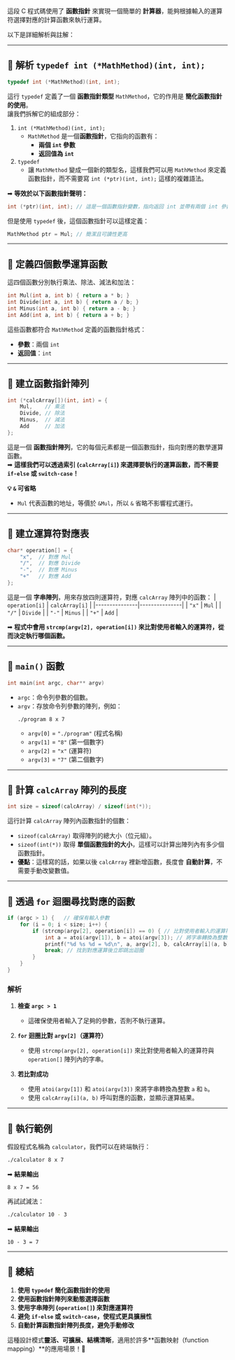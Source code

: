 這段 C 程式碼使用了 **函數指針** 來實現一個簡單的 **計算器**，能夠根據輸入的運算符選擇對應的計算函數來執行運算。  

以下是詳細解析與註解：

---

## **🔹 解析 `typedef int (*MathMethod)(int, int);`**
```c
typedef int (*MathMethod)(int, int);
```
這行 `typedef` 定義了一個 **函數指針類型** `MathMethod`，它的作用是 **簡化函數指針的使用**。  
讓我們拆解它的組成部分：
1. `int (*MathMethod)(int, int);`
   - `MathMethod` 是一個**函數指針**，它指向的函數有：
     - **兩個 `int` 參數**
     - **返回值為 `int`**
2. `typedef`
   - 讓 `MathMethod` 變成一個新的類型名，這樣我們可以用 `MathMethod` 來定義函數指針，而不需要寫 `int (*ptr)(int, int);` 這樣的複雜語法。

➡ **等效於以下函數指針聲明：**
```c
int (*ptr)(int, int); // 這是一個函數指針變數，指向返回 int 並帶有兩個 int 參數的函數
```
但是使用 `typedef` 後，這個函數指針可以這樣定義：
```c
MathMethod ptr = Mul; // 簡潔且可讀性更高
```

---

## **🔹 定義四個數學運算函數**
這四個函數分別執行乘法、除法、減法和加法：
```c
int Mul(int a, int b) { return a * b; }
int Divide(int a, int b) { return a / b; }
int Minus(int a, int b) { return a - b; }
int Add(int a, int b) { return a + b; }
```
這些函數都符合 `MathMethod` 定義的函數指針格式：
- **參數**：兩個 `int`
- **返回值**：`int`

---

## **🔹 建立函數指針陣列**
```c
int (*calcArray[])(int, int) = {
    Mul,    // 乘法
    Divide, // 除法
    Minus,  // 減法
    Add     // 加法
};
```
這是一個 **函數指針陣列**，它的每個元素都是一個函數指針，指向對應的數學運算函數。  
➡ **這樣我們可以透過索引 (`calcArray[i]`) 來選擇要執行的運算函數，而不需要 `if-else` 或 `switch-case`！**

**💡 `&` 可省略**
- `Mul` 代表函數的地址，等價於 `&Mul`，所以 `&` 省略不影響程式運行。

---

## **🔹 建立運算符對應表**
```c
char* operation[] = {
    "x",  // 對應 Mul
    "/",  // 對應 Divide
    "-",  // 對應 Minus
    "+"   // 對應 Add
};
```
這是一個 **字串陣列**，用來存放四則運算符，對應 `calcArray` 陣列中的函數：
| `operation[i]` | `calcArray[i]` |
|---------------|---------------|
| `"x"`         | `Mul`         |
| `"/"`         | `Divide`      |
| `"-"`         | `Minus`       |
| `"+"`         | `Add`         |

➡ **程式中會用 `strcmp(argv[2], operation[i])` 來比對使用者輸入的運算符，從而決定執行哪個函數。**

---

## **🔹 `main()` 函數**
```c
int main(int argc, char** argv)
```
- `argc`：命令列參數的個數。
- `argv`：存放命令列參數的陣列，例如：
  ```
  ./program 8 x 7
  ```
  - `argv[0]` = `"./program"`  (程式名稱)
  - `argv[1]` = `"8"`          (第一個數字)
  - `argv[2]` = `"x"`          (運算符)
  - `argv[3]` = `"7"`          (第二個數字)

---

## **🔹 計算 `calcArray` 陣列的長度**
```c
int size = sizeof(calcArray) / sizeof(int(*));
```
這行計算 `calcArray` 陣列內函數指針的個數：
- `sizeof(calcArray)` 取得陣列的總大小（位元組）。
- `sizeof(int(*))` 取得 **單個函數指針的大小**，這樣可以計算出陣列內有多少個函數指針。
- **優點**：這樣寫的話，如果以後 `calcArray` 裡新增函數，長度會 **自動計算**，不需要手動改變數值。

---

## **🔹 透過 `for` 迴圈尋找對應的函數**
```c
if (argc > 1) {   // 確保有輸入參數
    for (i = 0; i < size; i++) {
        if (strcmp(argv[2], operation[i]) == 0) { // 比對使用者輸入的運算符
            int a = atoi(argv[1]), b = atoi(argv[3]); // 將字串轉換為整數
            printf("%d %s %d = %d\n", a, argv[2], b, calcArray[i](a, b)); 
            break; // 找到對應運算後立即跳出迴圈
        }
    }
}
```
### **解析**
1. **檢查 `argc > 1`**
   - 這確保使用者輸入了足夠的參數，否則不執行運算。

2. **`for` 迴圈比對 `argv[2]`（運算符）**
   - 使用 `strcmp(argv[2], operation[i])` 來比對使用者輸入的運算符與 `operation[]` 陣列內的字串。

3. **若比對成功**
   - 使用 `atoi(argv[1])` 和 `atoi(argv[3])` 來將字串轉換為整數 `a` 和 `b`。
   - 使用 `calcArray[i](a, b)` 呼叫對應的函數，並顯示運算結果。

---

## **🔹 執行範例**
假設程式名稱為 `calculator`，我們可以在終端執行：
```sh
./calculator 8 x 7
```
➡ **結果輸出**
```
8 x 7 = 56
```
再試試減法：
```sh
./calculator 10 - 3
```
➡ **結果輸出**
```
10 - 3 = 7
```

---

## **🔹 總結**
1. **使用 `typedef` 簡化函數指針的使用**
2. **使用函數指針陣列來動態選擇函數**
3. **使用字串陣列 (`operation[]`) 來對應運算符**
4. **避免 `if-else` 或 `switch-case`，使程式更具擴展性**
5. **自動計算函數指針陣列長度，避免手動修改**

這種設計模式**靈活、可擴展、結構清晰**，適用於許多**函數映射（function mapping）**的應用場景！🚀
